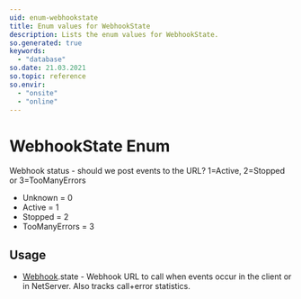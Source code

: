 ```yaml
---
uid: enum-webhookstate
title: Enum values for WebhookState
description: Lists the enum values for WebhookState.
so.generated: true
keywords:
  - "database"
so.date: 21.03.2021
so.topic: reference
so.envir:
  - "onsite"
  - "online"
---
```


# WebhookState Enum

Webhook status - should we post events to the URL? 1=Active, 2=Stopped or 3=TooManyErrors

* Unknown = 0
* Active = 1
* Stopped = 2
* TooManyErrors = 3

## Usage

* [Webhook](../webhook.md).state - Webhook URL to call when events occur in the client or in NetServer. Also tracks call+error statistics.
